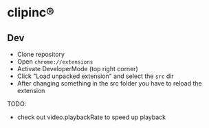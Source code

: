 # clipinc&reg;

## Dev
- Clone repository
- Open `chrome://extensions`
- Activate DeveloperMode (top right corner)
- Click "Load unpacked extension" and select the `src` dir
- After changing something in the src folder you have to reload the extension

TODO:
- check out video.playbackRate to speed up playback
